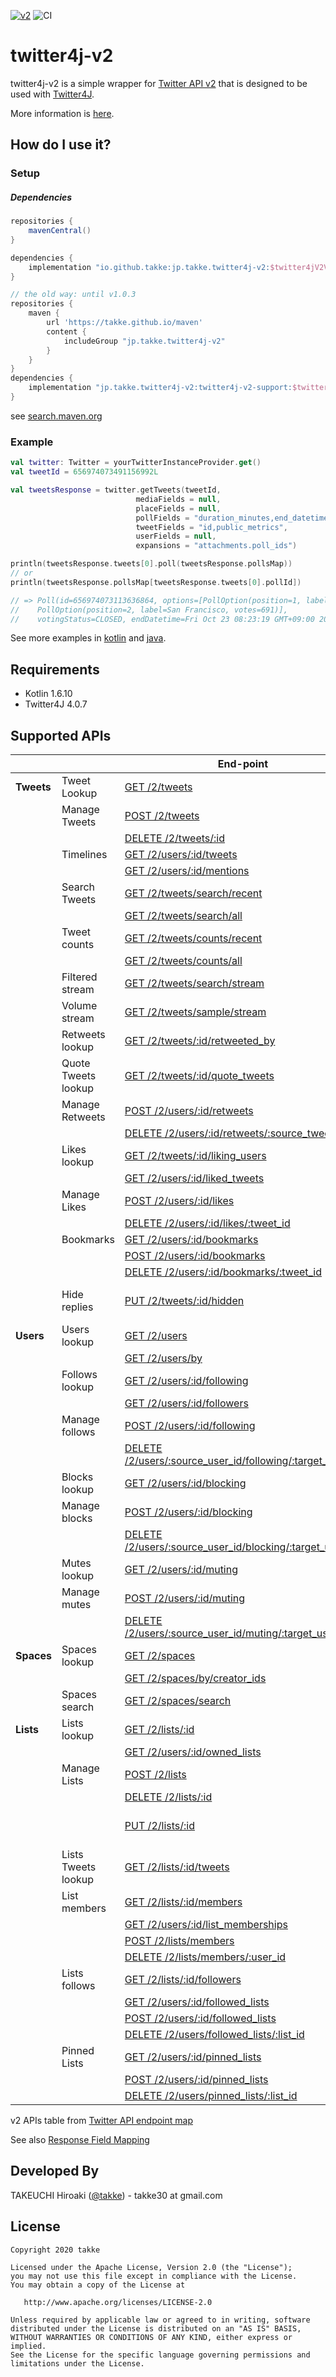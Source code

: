 [![v2](https://img.shields.io/endpoint?url=https%3A%2F%2Ftwbadges.glitch.me%2Fbadges%2Fv2)](https://developer.twitter.com/en/docs/twitter-api)
![CI](https://github.com/takke/twitter4j-v2/workflows/CI/badge.svg)

twitter4j-v2
============

twitter4j-v2 is a simple wrapper for [Twitter API v2](https://developer.twitter.com/en/docs/twitter-api/early-access) that is designed to be used with [Twitter4J](https://github.com/Twitter4J/Twitter4J).

More information is [here](https://github.com/takke/twitter4j-v2/wiki/Design-Policy).


How do I use it?
----------------

### Setup

##### Dependencies
```groovy
repositories {
    mavenCentral()
}

dependencies {
    implementation "io.github.takke:jp.takke.twitter4j-v2:$twitter4jV2Version"
}

// the old way: until v1.0.3
repositories {
    maven {
        url 'https://takke.github.io/maven'
        content {
            includeGroup "jp.takke.twitter4j-v2"
        }
    }
}
dependencies {
    implementation "jp.takke.twitter4j-v2:twitter4j-v2-support:$twitter4jV2SupportVersion"
}
```

see [search.maven.org](https://search.maven.org/artifact/io.github.takke/jp.takke.twitter4j-v2)

### Example

```kotlin
val twitter: Twitter = yourTwitterInstanceProvider.get()
val tweetId = 656974073491156992L

val tweetsResponse = twitter.getTweets(tweetId,
                            mediaFields = null,
                            placeFields = null,
                            pollFields = "duration_minutes,end_datetime,id,options,voting_status",
                            tweetFields = "id,public_metrics",
                            userFields = null,
                            expansions = "attachments.poll_ids")

println(tweetsResponse.tweets[0].poll(tweetsResponse.pollsMap))
// or
println(tweetsResponse.pollsMap[tweetsResponse.tweets[0].pollId])

// => Poll(id=656974073113636864, options=[PollOption(position=1, label=Roboto, votes=391), 
//    PollOption(position=2, label=San Francisco, votes=691)], 
//    votingStatus=CLOSED, endDatetime=Fri Oct 23 08:23:19 GMT+09:00 2015, durationMinutes=1440)
```

See more examples in [kotlin](https://github.com/takke/twitter4j-v2/blob/master/twitter4j-v2-support-kotlin-example/src/main/kotlin/twitter4j_v2_support_example/) and [java](https://github.com/takke/twitter4j-v2/tree/master/twitter4j-v2-support-java-example/src/main/java/twitter4j_v2_support_java_example).

Requirements
------------
- Kotlin 1.6.10
- Twitter4J 4.0.7


Supported APIs
--------------

| | |  End-point  |  twitter4j-v2 method  |
| ---- | ---- | ---- | ---- |
| **Tweets** | Tweet Lookup  | [GET /2/tweets](https://developer.twitter.com/en/docs/twitter-api/tweets/lookup/api-reference/get-tweets "Returns a variety of information about the Tweet specified by the requested ID or list of IDs.")  |  [Twitter.getTweets()](https://github.com/takke/twitter4j-v2/blob/master/twitter4j-v2-support/src/main/kotlin/twitter4j/getTweets.kt)  |
| | Manage Tweets            | [POST /2/tweets](https://developer.twitter.com/en/docs/twitter-api/tweets/manage-tweets/api-reference/post-tweets "Creates a Tweet on behalf of an authenticated user.") |  [Twitter.createTweet()](https://github.com/takke/twitter4j-v2/blob/master/twitter4j-v2-support/src/main/kotlin/twitter4j/ManageTweetsEx.kt)  |
| |                          | [DELETE /2/tweets/:id](https://developer.twitter.com/en/docs/twitter-api/tweets/manage-tweets/api-reference/delete-tweets-id "Allows a user or authenticated user ID to delete a Tweet.") |  [Twitter.deleteTweet()](https://github.com/takke/twitter4j-v2/blob/master/twitter4j-v2-support/src/main/kotlin/twitter4j/ManageTweetsEx.kt)  |
| | Timelines                | [GET /2/users/:id/tweets](https://developer.twitter.com/en/docs/twitter-api/tweets/timelines/api-reference/get-users-id-tweets "Returns Tweets composed by a single user, specified by the requested user ID.")|  [Twitter.getUserTweets()](https://github.com/takke/twitter4j-v2/blob/master/twitter4j-v2-support/src/main/kotlin/twitter4j/TimelinesEx.kt)  |
| |                          | [GET /2/users/:id/mentions](https://developer.twitter.com/en/docs/twitter-api/tweets/timelines/api-reference/get-users-id-mentions "Returns Tweets mentioning a single user specified by the requested user ID. ") | [Twitter.getUserMentions()](https://github.com/takke/twitter4j-v2/blob/master/twitter4j-v2-support/src/main/kotlin/twitter4j/TimelinesEx.kt) |
| | Search Tweets            | [GET /2/tweets/search/recent](https://developer.twitter.com/en/docs/twitter-api/tweets/search/api-reference/get-tweets-search-recent "The recent search endpoint returns Tweets from the last seven days that match a search query.")  |  [Twitter.searchRecent()](https://github.com/takke/twitter4j-v2/blob/master/twitter4j-v2-support/src/main/kotlin/twitter4j/SearchEx.kt)  |
| |                          | [GET /2/tweets/search/all](https://developer.twitter.com/en/docs/twitter-api/tweets/search/api-reference/get-tweets-search-all "The full-archive search endpoint returns the complete history of public Tweets matching a search query; since the first Tweet was created March 26, 2006.")  |  [Twitter.searchAll()](https://github.com/takke/twitter4j-v2/blob/master/twitter4j-v2-support/src/main/kotlin/twitter4j/SearchEx.kt)  |
| | Tweet counts             | [GET /2/tweets/counts/recent](https://developer.twitter.com/en/docs/twitter-api/tweets/counts/api-reference/get-tweets-counts-recent "The recent Tweet counts endpoint returns count of Tweets from the last seven days that match a search query.") |  [Twitter.countRecent()](https://github.com/takke/twitter4j-v2/blob/master/twitter4j-v2-support/src/main/kotlin/twitter4j/CountsEx.kt)  |
| |                          | [GET /2/tweets/counts/all](https://developer.twitter.com/en/docs/twitter-api/tweets/counts/api-reference/get-tweets-counts-all "The full-archive search endpoint returns the complete history of public Tweets matching a search query; since the first Tweet was created March 26, 2006.") |  [Twitter.countAll()](https://github.com/takke/twitter4j-v2/blob/master/twitter4j-v2-support/src/main/kotlin/twitter4j/CountsEx.kt)  |
| | Filtered stream          | [GET /2/tweets/search/stream](https://developer.twitter.com/en/docs/twitter-api/tweets/filtered-stream/api-reference/get-tweets-search-stream "Streams Tweets in real-time based on a specific set of filter rules.") |  N/A [#1](https://github.com/takke/twitter4j-v2/issues/1) |
| | Volume stream            | [GET /2/tweets/sample/stream](https://developer.twitter.com/en/docs/twitter-api/tweets/sampled-stream/api-reference/get-tweets-sample-stream "Streams about 1% of all Tweets in real-time.") |  N/A [#1](https://github.com/takke/twitter4j-v2/issues/1) |
| | Retweets lookup          | [GET /2/tweets/:id/retweeted_by](https://developer.twitter.com/en/docs/twitter-api/tweets/retweets/api-reference/get-tweets-id-retweeted_by "Allows you to get information about who has Retweeted a Tweet.") |  [Twitter.getRetweetUsers()](https://github.com/takke/twitter4j-v2/blob/master/twitter4j-v2-support/src/main/kotlin/twitter4j/RetweetsEx.kt)  |
| | Quote Tweets lookup      | [GET /2/tweets/:id/quote_tweets](https://developer.twitter.com/en/docs/twitter-api/tweets/quote-tweets/api-reference/get-tweets-id-quote_tweets "Returns Quote Tweets for a Tweet specified by the requested Tweet ID.") |  [Twitter.getQuoteTweets()](https://github.com/takke/twitter4j-v2/blob/master/twitter4j-v2-support/src/main/kotlin/twitter4j/QuoteTweetsEx.kt)  |
| | Manage Retweets          | [POST /2/users/:id/retweets](https://developer.twitter.com/en/docs/twitter-api/tweets/retweets/api-reference/post-users-id-retweets "Causes the user ID identified in the path parameter to Retweet the target Tweet.") |  [Twitter.retweet()](https://github.com/takke/twitter4j-v2/blob/master/twitter4j-v2-support/src/main/kotlin/twitter4j/RetweetsEx.kt)  |
| |                          | [DELETE /2/users/:id/retweets/:source_tweet_id](https://developer.twitter.com/en/docs/twitter-api/tweets/retweets/api-reference/delete-users-id-retweets-tweet_id "Allows a user or authenticated user ID to remove the Retweet of a Tweet.") |  [Twitter.unretweet()](https://github.com/takke/twitter4j-v2/blob/master/twitter4j-v2-support/src/main/kotlin/twitter4j/RetweetsEx.kt)  |
| | Likes lookup             | [GET /2/tweets/:id/liking_users](https://developer.twitter.com/en/docs/twitter-api/tweets/likes/api-reference/get-tweets-id-liking_users "Allows you to get information about a Tweet’s liking users.") |  [Twitter.getLikingUsers()](https://github.com/takke/twitter4j-v2/blob/master/twitter4j-v2-support/src/main/kotlin/twitter4j/LikesEx.kt)  |
| |                          | [GET /2/users/:id/liked_tweets](https://developer.twitter.com/en/docs/twitter-api/tweets/likes/api-reference/get-users-id-liked_tweets "Allows you to get information about a user’s liked Tweets.") |  [Twitter.getLikedTweets()](https://github.com/takke/twitter4j-v2/blob/master/twitter4j-v2-support/src/main/kotlin/twitter4j/LikesEx.kt)  |
| | Manage Likes             | [POST /2/users/:id/likes](https://developer.twitter.com/en/docs/twitter-api/tweets/likes/api-reference/post-users-id-likes "Causes the user ID identified in the path parameter to Like the target Tweet.") |  [Twitter.likeTweet()](https://github.com/takke/twitter4j-v2/blob/master/twitter4j-v2-support/src/main/kotlin/twitter4j/LikesEx.kt)  |
| |                          | [DELETE /2/users/:id/likes/:tweet_id](https://developer.twitter.com/en/docs/twitter-api/tweets/likes/api-reference/delete-users-id-likes-tweet_id "Allows a user or authenticated user ID to unlike a Tweet.") |  [Twitter.unlikeTweet()](https://github.com/takke/twitter4j-v2/blob/master/twitter4j-v2-support/src/main/kotlin/twitter4j/LikesEx.kt)  |
| | Bookmarks                | [GET /2/users/:id/bookmarks](https://developer.twitter.com/en/docs/twitter-api/tweets/bookmarks/api-reference/get-users-id-bookmarks "Allows you to get an authenticated user's 800 most recent bookmarked Tweets.") | [Twitter.getBookmarks()](https://github.com/takke/twitter4j-v2/blob/master/twitter4j-v2-support/src/main/kotlin/twitter4j/BookmarksEx.kt) |
| |                          | [POST /2/users/:id/bookmarks](https://developer.twitter.com/en/docs/twitter-api/tweets/bookmarks/api-reference/post-users-id-bookmarks "Causes the user ID identified in the path parameter to Bookmark the target Tweet provided in the request body.") | [Twitter.addBookmark()](https://github.com/takke/twitter4j-v2/blob/master/twitter4j-v2-support/src/main/kotlin/twitter4j/BookmarksEx.kt) |
| |                          | [DELETE /2/users/:id/bookmarks/:tweet_id](https://developer.twitter.com/en/docs/twitter-api/tweets/bookmarks/api-reference/delete-users-id-bookmarks-tweet_id "Allows a user or authenticated user ID to remove a Bookmark of a Tweet.") | [Twitter.deleteBookmark()](https://github.com/takke/twitter4j-v2/blob/master/twitter4j-v2-support/src/main/kotlin/twitter4j/BookmarksEx.kt) |
| | Hide replies             | [PUT /2/tweets/:id/hidden](https://developer.twitter.com/en/docs/twitter-api/tweets/hide-replies/api-reference/put-tweets-id-hidden "Hides or unhides a reply to a Tweet.") |  N/A *(Twitter4J v4.0.7 does not support PUT methods that contain json parameters.)*  |
| **Users** | Users lookup   | [GET /2/users](https://developer.twitter.com/en/docs/twitter-api/users/lookup/api-reference/get-users "Returns a variety of information about one or more users specified by the requested IDs.")  |  [Twitter.getUsers()](https://github.com/takke/twitter4j-v2/blob/master/twitter4j-v2-support/src/main/kotlin/twitter4j/UsersEx.kt)  |
| |                          | [GET /2/users/by](https://developer.twitter.com/en/docs/twitter-api/users/lookup/api-reference/get-users-by "Returns a variety of information about one or more users specified by their usernames.") | [Twitter.getUsersBy()](https://github.com/takke/twitter4j-v2/blob/master/twitter4j-v2-support/src/main/kotlin/twitter4j/UsersEx.kt)  |
| | Follows lookup           | [GET /2/users/:id/following](https://developer.twitter.com/en/docs/twitter-api/users/follows/api-reference/get-users-id-following "Returns a list of users the specified user ID is following.") |  [Twitter.getFollowingUsers()](https://github.com/takke/twitter4j-v2/blob/master/twitter4j-v2-support/src/main/kotlin/twitter4j/FollowsEx.kt)  |
| |                          | [GET /2/users/:id/followers](https://developer.twitter.com/en/docs/twitter-api/users/follows/api-reference/get-users-id-followers "Returns a list of users who are followers of the specified user ID.") |  [Twitter.getFollowerUsers()](https://github.com/takke/twitter4j-v2/blob/master/twitter4j-v2-support/src/main/kotlin/twitter4j/FollowsEx.kt)  |
| | Manage follows           | [POST /2/users/:id/following](https://developer.twitter.com/en/docs/twitter-api/users/follows/api-reference/post-users-source_user_id-following "Allows a user ID to follow another user.") |  [Twitter.followUser()](https://github.com/takke/twitter4j-v2/blob/master/twitter4j-v2-support/src/main/kotlin/twitter4j/FollowsEx.kt)  |
| |                          | [DELETE /2/users/:source_user_id/following/:target_user_id](https://developer.twitter.com/en/docs/twitter-api/users/follows/api-reference/delete-users-source_id-following "Allows a user ID to unfollow another user.") |  [Twitter.unfollowUser()](https://github.com/takke/twitter4j-v2/blob/master/twitter4j-v2-support/src/main/kotlin/twitter4j/FollowsEx.kt)  |
| | Blocks lookup            | [GET /2/users/:id/blocking](https://developer.twitter.com/en/docs/twitter-api/users/blocks/api-reference/get-users-blocking "Returns a list of users who are blocked by the specified user ID.") |  [Twitter.getBlockingUsers()](https://github.com/takke/twitter4j-v2/blob/master/twitter4j-v2-support/src/main/kotlin/twitter4j/BlocksEx.kt)  |
| | Manage blocks            | [POST /2/users/:id/blocking](https://developer.twitter.com/en/docs/twitter-api/users/blocks/api-reference/post-users-user_id-blocking "Causes the user (in the path) to block the target user.") |  [Twitter.blockUser()](https://github.com/takke/twitter4j-v2/blob/master/twitter4j-v2-support/src/main/kotlin/twitter4j/BlocksEx.kt)  |
| |                          | [DELETE /2/users/:source_user_id/blocking/:target_user_id](https://developer.twitter.com/en/docs/twitter-api/users/blocks/api-reference/delete-users-user_id-blocking "Allows a user or authenticated user ID to unblock another user.") |  [Twitter.unblockUser()](https://github.com/takke/twitter4j-v2/blob/master/twitter4j-v2-support/src/main/kotlin/twitter4j/BlocksEx.kt)  |
| | Mutes lookup             | [GET /2/users/:id/muting](https://developer.twitter.com/en/docs/twitter-api/users/mutes/api-reference/get-users-muting "Returns a list of users who are muted by the specified user ID.") | [Twitter.getMutingUsers()](https://github.com/takke/twitter4j-v2/blob/master/twitter4j-v2-support/src/main/kotlin/twitter4j/MutesEx.kt) |
| | Manage mutes             | [POST /2/users/:id/muting](https://developer.twitter.com/en/docs/twitter-api/users/mutes/api-reference/post-users-user_id-muting "Allows an authenticated user ID to mute the target user.") |  [Twitter.muteUser()](https://github.com/takke/twitter4j-v2/blob/master/twitter4j-v2-support/src/main/kotlin/twitter4j/MutesEx.kt)  |
| |                          | [DELETE /2/users/:source_user_id/muting/:target_user_id](https://developer.twitter.com/en/docs/twitter-api/users/mutes/api-reference/delete-users-user_id-muting "Allows an authenticated user ID to unmute the target user.") |  [Twitter.unmuteUser()](https://github.com/takke/twitter4j-v2/blob/master/twitter4j-v2-support/src/main/kotlin/twitter4j/MutesEx.kt)  |
| **Spaces** | Spaces lookup | [GET /2/spaces](https://developer.twitter.com/en/docs/twitter-api/spaces/lookup/api-reference/get-spaces "Returns details about multiple Spaces. ") |  [Twitter.getSpaces()](https://github.com/takke/twitter4j-v2/blob/master/twitter4j-v2-support/src/main/kotlin/twitter4j/SpacesLookupEx.kt)  |
| |                          | [GET /2/spaces/by/creator_ids](https://developer.twitter.com/en/docs/twitter-api/spaces/lookup/api-reference/get-spaces-by-creator-ids "Returns live or scheduled Spaces created by the specified user IDs.") |  [Twitter.getSpacesByCreatorIds()](https://github.com/takke/twitter4j-v2/blob/master/twitter4j-v2-support/src/main/kotlin/twitter4j/SpacesLookupEx.kt)  |
| | Spaces search            | [GET /2/spaces/search](https://developer.twitter.com/en/docs/twitter-api/spaces/search/api-reference/get-spaces-search "Return live or scheduled Spaces matching your specified search terms. ") |  [Twitter.searchSpaces()](https://github.com/takke/twitter4j-v2/blob/master/twitter4j-v2-support/src/main/kotlin/twitter4j/SearchSpacesEx.kt)  |
| **Lists** | Lists lookup   | [GET /2/lists/:id](https://developer.twitter.com/en/docs/twitter-api/lists/list-lookup/api-reference/get-lists-id "Lookup a specific list by ID") | [Twitter.getList()](https://github.com/takke/twitter4j-v2/blob/master/twitter4j-v2-support/src/main/kotlin/twitter4j/ListsEx.kt) |
| |                          | [GET /2/users/:id/owned_lists](https://developer.twitter.com/en/docs/twitter-api/lists/list-lookup/api-reference/get-users-id-owned_lists "Lookup a user's owned List") | [Twitter.getOwnedLists()](https://github.com/takke/twitter4j-v2/blob/master/twitter4j-v2-support/src/main/kotlin/twitter4j/ListsEx.kt) |
| | Manage Lists             | [POST /2/lists](https://developer.twitter.com/en/docs/twitter-api/lists/manage-lists/api-reference/post-lists "Creates a new List on behalf of an authenticated user") |  [Twitter.createList()](https://github.com/takke/twitter4j-v2/blob/master/twitter4j-v2-support/src/main/kotlin/twitter4j/ListsEx.kt)  |
| |                          | [DELETE /2/lists/:id](https://developer.twitter.com/en/docs/twitter-api/lists/manage-lists/api-reference/delete-lists-id "Deletes a List the authenticated user owns") |  [Twitter.deleteList()](https://github.com/takke/twitter4j-v2/blob/master/twitter4j-v2-support/src/main/kotlin/twitter4j/ListsEx.kt)  |
| |                          | [PUT /2/lists/:id](https://developer.twitter.com/en/docs/twitter-api/lists/manage-lists/api-reference/put-lists-id "Updates the metadata for a List the authenticated user owns") | N/A (Twitter4J v4.0.7 does not support PUT methods that contain json parameters.) |
| | Lists Tweets lookup      | [GET /2/lists/:id/tweets](https://developer.twitter.com/en/docs/twitter-api/lists/list-tweets/api-reference/get-lists-id-tweets "Lookup Tweets from a specified List") | [Twitter.getListTweets()](https://github.com/takke/twitter4j-v2/blob/master/twitter4j-v2-support/src/main/kotlin/twitter4j/ListsEx.kt) | |
| | List members             | [GET /2/lists/:id/members](https://developer.twitter.com/en/docs/twitter-api/lists/list-members/api-reference/get-lists-id-members "Returns a list of members from a specified List") | [Twitter.getListMembers()](https://github.com/takke/twitter4j-v2/blob/master/twitter4j-v2-support/src/main/kotlin/twitter4j/ListsEx.kt) |
| |                          | [GET /2/users/:id/list_memberships](https://developer.twitter.com/en/docs/twitter-api/lists/list-members/api-reference/get-users-id-list_memberships "Returns all Lists a specified user is a member of") | [Twitter.getListMemberships()](https://github.com/takke/twitter4j-v2/blob/master/twitter4j-v2-support/src/main/kotlin/twitter4j/ListsEx.kt) |
| |                          | [POST /2/lists/members](https://developer.twitter.com/en/docs/twitter-api/lists/manage-lists/api-reference/post-lists-id-members "Add a member to a List that the authenticated user owns") | [Twitter.addListMember()](https://github.com/takke/twitter4j-v2/blob/master/twitter4j-v2-support/src/main/kotlin/twitter4j/ListsEx.kt) |
| |                          | [DELETE /2/lists/members/:user_id](https://developer.twitter.com/en/docs/twitter-api/lists/manage-lists/api-reference/delete-lists-id-members-user_id "Removes a member from a List the authenticated user owns") | [Twitter.deleteListMember()](https://github.com/takke/twitter4j-v2/blob/master/twitter4j-v2-support/src/main/kotlin/twitter4j/ListsEx.kt) |
| | Lists follows            | [GET /2/lists/:id/followers](https://developer.twitter.com/en/docs/twitter-api/lists/list-follows/api-reference/get-lists-id-followers "Returns all followers of a specified List") | [Twitter.getListFollowers()](https://github.com/takke/twitter4j-v2/blob/master/twitter4j-v2-support/src/main/kotlin/twitter4j/ListsEx.kt) |
| |                          | [GET /2/users/:id/followed_lists](https://developer.twitter.com/en/docs/twitter-api/lists/list-follows/api-reference/get-users-id-followed_lists "Returns all Lists a specified user follows") | [Twitter.getFollowedLists()](https://github.com/takke/twitter4j-v2/blob/master/twitter4j-v2-support/src/main/kotlin/twitter4j/ListsEx.kt) |
| |                          | [POST /2/users/:id/followed_lists](https://developer.twitter.com/en/docs/twitter-api/lists/manage-lists/api-reference/post-users-id-followed-lists "Follows a List on behalf of an authenticated user") | [Twitter.followList()](https://github.com/takke/twitter4j-v2/blob/master/twitter4j-v2-support/src/main/kotlin/twitter4j/ListsEx.kt) |
| |                          | [DELETE /2/users/followed_lists/:list_id](https://developer.twitter.com/en/docs/twitter-api/lists/manage-lists/api-reference/delete-users-id-followed-lists-list_id "Unfollows a List on behalf of an authenticated user") | [Twitter.unfollowList()](https://github.com/takke/twitter4j-v2/blob/master/twitter4j-v2-support/src/main/kotlin/twitter4j/ListsEx.kt) |
| | Pinned Lists             | [GET /2/users/:id/pinned_lists](https://developer.twitter.com/en/docs/twitter-api/lists/pinned-lists/api-reference/get-users-id-pinned_lists "Returns the pinned Lists of the authenticated user") | [Twitter.getPinnedLists()](https://github.com/takke/twitter4j-v2/blob/master/twitter4j-v2-support/src/main/kotlin/twitter4j/ListsEx.kt) |
| |                          | [POST /2/users/:id/pinned_lists](https://developer.twitter.com/en/docs/twitter-api/lists/manage-lists/api-reference/post-users-id-pinned-lists "Pins a List on behalf of an authenticated user") | [Twitter.pinList()](https://github.com/takke/twitter4j-v2/blob/master/twitter4j-v2-support/src/main/kotlin/twitter4j/ListsEx.kt) |
| |                          | [DELETE /2/users/pinned_lists/:list_id](https://developer.twitter.com/en/docs/twitter-api/lists/manage-lists/api-reference/delete-users-id-pinned-lists-list_id "Unpins a List on behalf of an authenticated user") | [Twitter.unpinList()](https://github.com/takke/twitter4j-v2/blob/master/twitter4j-v2-support/src/main/kotlin/twitter4j/ListsEx.kt) |

v2 APIs table from [Twitter API endpoint map](https://developer.twitter.com/en/docs/twitter-api/migrate/twitter-api-endpoint-map)

See also [Response Field Mapping](https://github.com/takke/twitter4j-v2/wiki/Response-Field-Mapping)



Developed By
------------
TAKEUCHI Hiroaki (<a href="https://twitter.com/takke">@takke</a>) - takke30 at gmail.com


License
-------

    Copyright 2020 takke

    Licensed under the Apache License, Version 2.0 (the "License");
    you may not use this file except in compliance with the License.
    You may obtain a copy of the License at

       http://www.apache.org/licenses/LICENSE-2.0

    Unless required by applicable law or agreed to in writing, software
    distributed under the License is distributed on an "AS IS" BASIS,
    WITHOUT WARRANTIES OR CONDITIONS OF ANY KIND, either express or implied.
    See the License for the specific language governing permissions and
    limitations under the License.
